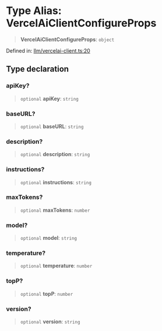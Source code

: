 # Type Alias: VercelAiClientConfigureProps

> **VercelAiClientConfigureProps**: `object`

Defined in: [llm/vercelai-client.ts:20](https://github.com/GeoDaCenter/openassistant/blob/fd29806c870b11792765637bc0dc6fbb46bd3016/packages/core/src/llm/vercelai-client.ts#L20)

## Type declaration

### apiKey?

> `optional` **apiKey**: `string`

### baseURL?

> `optional` **baseURL**: `string`

### description?

> `optional` **description**: `string`

### instructions?

> `optional` **instructions**: `string`

### maxTokens?

> `optional` **maxTokens**: `number`

### model?

> `optional` **model**: `string`

### temperature?

> `optional` **temperature**: `number`

### topP?

> `optional` **topP**: `number`

### version?

> `optional` **version**: `string`

